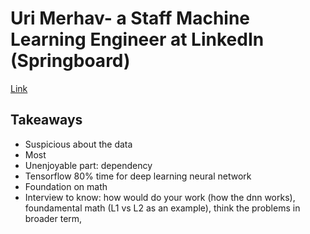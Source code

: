 # Uri Merhav- a Staff Machine Learning Engineer at LinkedIn (Springboard)

[Link](https://www.youtube.com/watch?v=kn-X2GTx5FQ&t=171s)

## Takeaways
- Suspicious about the data
- Most
- Unenjoyable part: dependency
- Tensorflow 80% time for deep learning neural network  
- Foundation on math
- Interview to know: how would do your work (how the dnn works), foundamental math (L1 vs L2 as an example), think the problems in broader term, 

